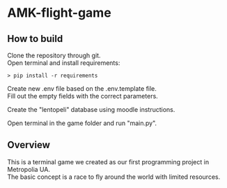 # AMK-flight-game

## How to build

Clone the repository through git.  
Open terminal and install requirements:

```console
> pip install -r requirements
```

Create new .env file based on the .env.template file.  
Fill out the empty fields with the correct parameters.

Create the "lentopeli" database using moodle instructions.

Open terminal in the game folder and run "main.py".

## Overview

This is a terminal game we created as our first programming project in Metropolia UA.  
The basic concept is a race to fly around the world with limited resources.  

